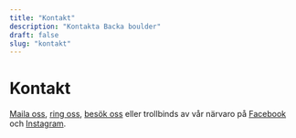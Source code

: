 ```yaml
---
title: "Kontakt"
description: "Kontakta Backa boulder"
draft: false
slug: "kontakt"
---
```


# Kontakt

[Maila oss](mailto:info@backaboulder.se), [ring oss](tel:+4670123456), 
[besök oss](https://goo.gl/maps/LBd7mzy1dTUAxJ9x6) eller trollbinds av vår närvaro på 
[Facebook](https://www.facebook.com/Backa-Boulder-100431848484291/) och 
[Instagram](https://www.instagram.com/backaboulder).